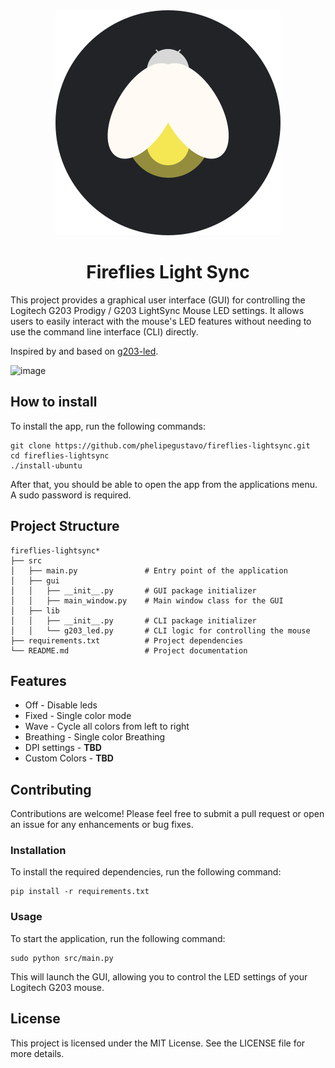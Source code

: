 <div align="center">
  <img src="./fireflies-light-sync.svg" />
</div>

<h1 align="center">
Fireflies Light Sync  
</h1>

This project provides a graphical user interface (GUI) for controlling the Logitech G203 Prodigy / G203 LightSync Mouse LED settings. It allows users to easily interact with the mouse's LED features without needing to use the command line interface (CLI) directly.

Inspired by and based on [g203-led](https://github.com/smasty/g203-led).

![image](https://github.com/user-attachments/assets/9bfdd926-b285-4899-bd10-0ae0c588d9c6)


## How to install

To install the app, run the following commands:

```
git clone https://github.com/phelipegustavo/fireflies-lightsync.git
cd fireflies-lightsync
./install-ubuntu
```

After that, you should be able to open the app from the applications menu. A sudo password is required.

## Project Structure

```
fireflies-lightsync*
├── src
│   ├── main.py               # Entry point of the application
│   ├── gui
│   │   ├── __init__.py       # GUI package initializer
│   │   ├── main_window.py    # Main window class for the GUI
│   ├── lib
│   │   ├── __init__.py       # CLI package initializer
│   │   └── g203_led.py       # CLI logic for controlling the mouse
├── requirements.txt          # Project dependencies
└── README.md                 # Project documentation
```

## Features

- Off - Disable leds
- Fixed - Single color mode
- Wave - Cycle all colors from left to right
- Breathing - Single color Breathing
- DPI settings - **TBD**
- Custom Colors - **TBD**

## Contributing

Contributions are welcome! Please feel free to submit a pull request or open an issue for any enhancements or bug fixes.

### Installation

To install the required dependencies, run the following command:

```
pip install -r requirements.txt
```

### Usage

To start the application, run the following command:

```
sudo python src/main.py
```

This will launch the GUI, allowing you to control the LED settings of your Logitech G203 mouse.

## License

This project is licensed under the MIT License. See the LICENSE file for more details.
